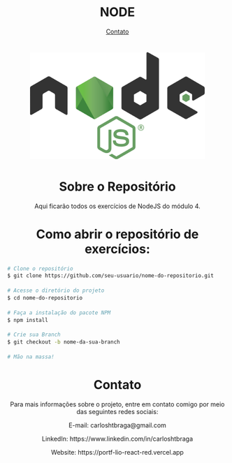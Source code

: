  <h1 align='center'>NODE</h1>
 <p align="center">
  <a href="#contato">Contato</a>
</p>
<h1 align='center'>
  <img src='https://github.com/carloshtbraga/BackEnd-Exercises-NodeJS/blob/main/logo.png?raw=true' width="400" heigth="400"/>
  
</h1>

<h1 align='center'>Sobre o Repositório</h1>


<p align='center'>Aqui ficarão todos os exercícios de NodeJS do módulo 4.</p>


<h1 align='center'>Como abrir o repositório de exercícios:</h1>



```bash
# Clone o repositório
$ git clone https://github.com/seu-usuario/nome-do-repositorio.git

# Acesse o diretório do projeto
$ cd nome-do-repositorio

# Faça a instalação do pacote NPM
$ npm install

# Crie sua Branch
$ git checkout -b nome-da-sua-branch

# Mão na massa!

```



<h1 align='center'>Contato</h1>


<p align='center'>Para mais informações sobre o projeto, entre em contato comigo por meio das seguintes redes sociais:</p>

<p align='center'>E-mail: carloshtbraga@gmail.com</p>

<p align='center'>LinkedIn: https://www.linkedin.com/in/carloshtbraga</p></p>

<p align='center'>Website: https://portf-lio-react-red.vercel.app</p>
